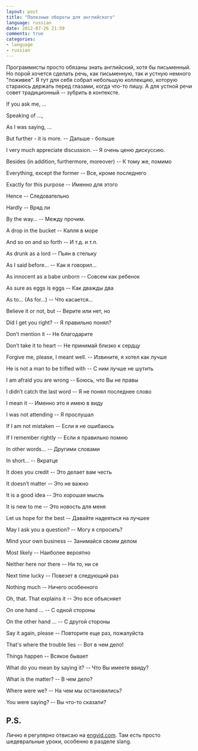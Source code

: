 ```yaml
---
layout: post
title: "Полезные обороты для английского"
language: russian
date: 2012-07-26 21:59
comments: true
categories: 
- language
- russian
---
```

Программисты просто обязаны знать английский, хотя бы письменный. Но порой хочется сделать речь, как письменную, так и устную немного "поживее". Я тут для себя собрал небольшую коллекцию, которую стараюсь держать перед глазами, когда что-то пишу. А для устной речи совет традиционный -- зубрить в контексте.

If you ask me, …

Speaking of …,

As I was saying, …

But further - it is more. -- Дальше - больше

I very much appreciate discussion. -- Я очень ценю дискуссию.

Besides (in addition, furthermore, moreover) -- К тому же, помимо

Everything, except the former -- Все, кроме последнего

Exactly for this purpose -- Именно для этого

Hence -- Следовательно

Hardly -- Вряд ли

By the way… -- Между прочим.

A drop in the bucket -- Капля в море

And so on and so forth -- И т.д. и т.п.

As drunk as a lord -- Пьян в стельку

As I said before… -- Как я говорил…

As innocent as a babe unborn -- Совсем как ребенок

As sure as eggs is eggs -- Как дважды два

As to… (As for…) -- Что касается…

Believe it or not, but -- Верите или нет, но

Did I get you right? -- Я правильно понял?

Don’t mention it -- Не благодарите

Don’t take it to heart -- Не принимай близко к сердцу

Forgive me, please, I meant well. -- Извините, я хотел как лучше

He is not a man to be trifled with -- С ним лучше не шутить

I am afraid you are wrong -- Боюсь, что Вы не правы

I didn’t catch the last word -- Я не понял последнее слово

I mean it -- Именно это я имею в виду

I was not attending -- Я прослушал

If I am not mistaken -- Если я не ошибаюсь

If I remember rightly -- Если я правильно помню

In other words… -- Другими словами

In short… -- Вкратце

It does you credit -- Это делает вам честь

It doesn’t matter -- Это не важно

It is a good idea -- Это хорошая мысль

It is new to me -- Это новость для меня

Let us hope for the best -- Давайте надеяться на лучшее

May I ask you a question? -- Могу я спросить?

Mind your own business -- Занимайся своим делом

Most likely -- Наиболее вероятно

Neither here nor there -- Ни то, ни се

Next time lucky -- Повезет в следующий раз

Nothing much -- Ничего особенного

Oh, that. That explains it -- Это все объясняет

On one hand … -- С одной стороны

On the other hand … -- С другой стороны

Say it again, please -- Повторите еще раз, пожалуйста

That's where the trouble lies -- Вот в чем дело!

Things happen -- Всякое бывает

What do you mean by saying it? -- Что Вы имеете ввиду?

What is the matter? -- В чем дело?

Where were we? -- На чем мы остановились?

You were saying? -- Вы что-то сказали?

P.S.
----

Лично я регулярно отвисаю на [engvid.com](http://www.engvid.com/).
Там есть просто шедевральные уроки, особенно в разделе slang.
